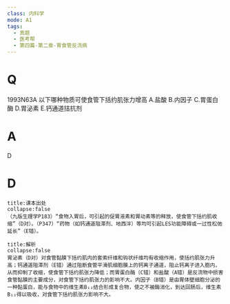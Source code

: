 ```yaml
---
class: 内科学
mode: A1
tags:
  - 真题
  - 医考帮
  - 第四篇-第二章-胃食管反流病
---
```


# Q
1993N63A 以下哪种物质可使食管下括约肌张力增高
A.盐酸
B.内因子
C.胃蛋白酶
D.胃泌素
E.钙通道拮抗剂

# A
D
# D
```ad-note
title:课本出处
collapse:false
（九版生理学P183）“食物入胃后，可引起的促胃液素和胃动素等的释放，使食管下括约肌收缩”（D对）。（P347）“药物（如钙通道阻滞剂、地西泮）等均可引起LES功能障碍或一过性松弛延长”（E错）。
```

```ad-summary
title:解析
collapse:false
胃泌素（D对）对食管黏膜下括约肌内的套索纤维和钩状纤维均有收缩作用，使括约肌张力升高；钙通道阻滞剂（E错）通过阻断食管平滑肌细胞膜上的钙离子通道，阻止钙离子进入胞内，从而抑制了收缩，使食管下括约肌张力降低；而胃蛋白酶（C错）和盐酸（A错）是反流物中损害食管黏膜的主要成分，对食管下括约肌张力的影响不大。内因子（B错）是由胃体壁细胞分泌的一种黏蛋白，能与食物中的维生素B₁₂结合形成复合物，使之不被酶消化，到达回肠后，维生素B₁₂得以吸收，对食管下括约肌张力影响不大。
```

